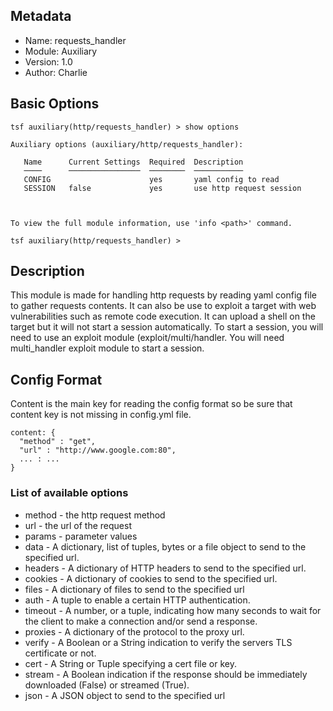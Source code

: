 ## Metadata
- Name: requests_handler
- Module: Auxiliary
- Version: 1.0
- Author: Charlie

## Basic Options
```
tsf auxiliary(http/requests_handler) > show options

Auxiliary options (auxiliary/http/requests_handler):

   Name      Current Settings  Required  Description
   ────      ────────────────  ────────  ───────────
   CONFIG                      yes       yaml config to read
   SESSION   false             yes       use http request session



To view the full module information, use 'info <path>' command.

tsf auxiliary(http/requests_handler) >
```

## Description
This module is made for handling http requests by reading yaml config file to gather requests contents. It can also be use to exploit a target with web vulnerabilities such as remote code execution. It can upload a shell on the target but it will not start a session automatically. To start a session, you will need to use an exploit module (exploit/multi/handler. You will need multi_handler exploit module to start a session.

## Config Format
Content is the main key for reading the config format so be sure that content key is not missing in config.yml file.
```
content: {
  "method" : "get",
  "url" : "http://www.google.com:80",
  ... : ...
}
```
### List of available options
- method - the http request method
- url - the url of the request
- params - parameter values
- data - A dictionary, list of tuples, bytes or a file object to send to the specified url.
- headers - A dictionary of HTTP headers to send to the specified url.
- cookies - A dictionary of cookies to send to the specified url.
- files - A dictionary of files to send to the specified url
- auth - A tuple to enable a certain HTTP authentication.
- timeout - A number, or a tuple, indicating how many seconds to wait for the client to make a connection and/or send a response.
- proxies - A dictionary of the protocol to the proxy url.
- verify - A Boolean or a String indication to verify the servers TLS certificate or not.
- cert - A String or Tuple specifying a cert file or key.
- stream - A Boolean indication if the response should be immediately downloaded (False) or streamed (True).
- json - A JSON object to send to the specified url
